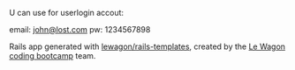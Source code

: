 U can use for userlogin accout:

email: john@lost.com
pw: 1234567898

Rails app generated with [lewagon/rails-templates](https://github.com/lewagon/rails-templates), created by the [Le Wagon coding bootcamp](https://www.lewagon.com) team.
